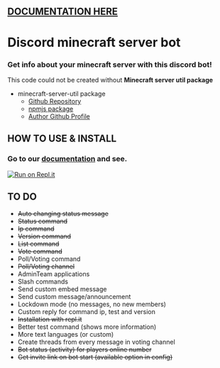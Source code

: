 ## [DOCUMENTATION HERE](https://petyxbron.gitbook.io/minecraft-bot/installation)

# Discord minecraft server bot
### Get info about your minecraft server with this discord bot!

This code could not be created without **Minecraft server util package**
* minecraft-server-util package
  * [Github Repository](https://github.com/PassTheMayo/minecraft-server-util)
  * [npmjs package](https://www.npmjs.com/package/minecraft-server-util)
  * [Author Github Profile](https://github.com/PassTheMayo)

## HOW TO USE & INSTALL

### Go to our [documentation](https://petyxbron.gitbook.io/minecraft-bot/installation/install) and see.
[![Run on Repl.it](https://repl.it/badge/github/MrMazzone/dotreplit-example)](https://repl.it/github/MrMazzone/dotreplit-example)

## TO DO

* <s>Auto changing status message</s>
* <s>Status command</s>
* <s>Ip command</s>
* <s>Version command</s>
* <s>List command</s>
* <s>Vote command</s>
* Poll/Voting command
* <s>Poll/Voting channel</s>
* AdminTeam applications
* Slash commands
* Send custom embed message
* Send custom message/announcement
* Lockdown mode (no messages, no new members)
* Custom reply for command ip, test and version
* <s>Installation with repl.it</s>
* Better test command (shows more information)
* More text languages (or custom)
* Create threads from every message in voting channel
* <s>Bot status (activity) for players online number</s>
* <s>Get invite link on bot start (available option in config)</s>